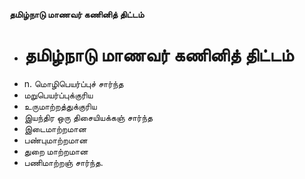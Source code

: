**தமிழ்நாடு மாணவர் கணினித் திட்டம்**
- # தமிழ்நாடு மாணவர் கணினித் திட்டம்
- n. மொழிபெயர்ப்புச் சார்ந்த
- மறுபெயர்ப்புக்குரிய
- உருமாற்றத்துக்குரிய
- இயந்திர ஒரு திசையியக்கஞ் சார்ந்த
- இடைமாற்றமான
- பண்புமாற்றமான
- துறை மாற்றமான
- பணிமாற்றஞ் சார்ந்த.

